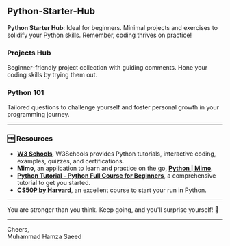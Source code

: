 ## Python-Starter-Hub
**Python Starter Hub**: Ideal for beginners. Minimal projects and exercises to solidify your Python skills. Remember, coding thrives on practice!

### Projects Hub
Beginner-friendly project collection with guiding comments. Hone your coding skills by trying them out.

### Python 101
Tailored questions to challenge yourself and foster personal growth in your programming journey.
***
### 🆓 Resources
- [**W3 Schools**](https://www.w3schools.com/python/), W3Schools provides Python tutorials, interactive coding, examples, quizzes, and certifications.
- **Mimo**, an application to learn and practice on the go, [**Python | Mimo**](https://mimo.org/glossary/python).
- [**Python Tutorial - Python Full Course for Beginners**](https://www.youtube.com/watch?v=_uQrJ0TkZlc), a comprehensive tutorial to get you started.
- [**CS50P by Harvard**](https://cs50.harvard.edu/python/2022/), an excellent course to start your run in Python.
***
You are stronger than you think. Keep going, and you'll surprise yourself! 👊
***
Cheers,  
Muhammad Hamza Saeed
